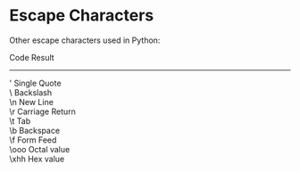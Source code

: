 # Escape Characters

Other escape characters used in Python:

Code 	Result
----    ------
\' 	    Single Quote 	
\\ 	    Backslash 	
\n 	    New Line 	
\r 	    Carriage Return 	
\t 	    Tab 	
\b 	    Backspace 	
\f 	    Form Feed 	
\ooo 	Octal value 	
\xhh 	Hex value